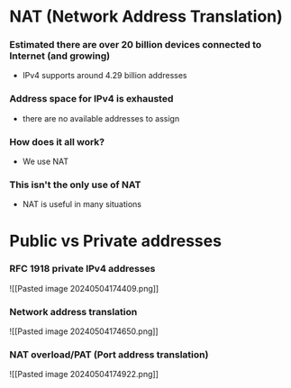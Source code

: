 # NAT (Network Address Translation)
### Estimated there are over 20 billion devices connected to Internet (and growing)
- IPv4 supports around 4.29 billion addresses
### Address space for IPv4 is exhausted
- there are no available addresses to assign
### How does it all work?
- We use NAT
### This isn't the only use of NAT
- NAT is useful in many situations

# Public vs Private addresses
### RFC 1918 private IPv4 addresses
![[Pasted image 20240504174409.png]]

### Network address translation
![[Pasted image 20240504174650.png]]

### NAT overload/PAT (Port address translation)
![[Pasted image 20240504174922.png]]